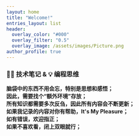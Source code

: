 ```yaml
---
layout: home
title: "Welcome!"
entries_layout: list
header:
  overlay_color: "#000"
  overlay_filter: "0.5"
  overlay_image: /assets/images/Picture.png
author_profile: true
---
```


### 👨‍💻 技术笔记 & 💡 编程思维
**脑袋中的东西不用会忘，特别是思想和感悟；**  
**因此，需要找个“额外环境”存放；**  
**所有知识都需要多次反刍，因此所有内容会不断更新；**  
**如果我记录的内容对你有帮助，It's My Pleasure；**  
**如有错误，欢迎指正；**  
**如果不喜欢看，闭上双眼就行；**  